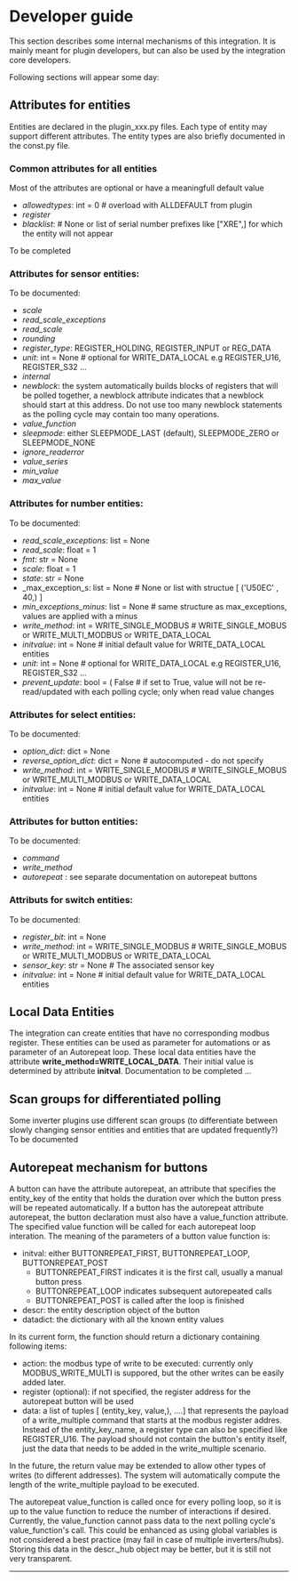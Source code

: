 # Developer guide

This section describes some internal mechanisms of this integration. It is mainly meant for plugin developers, but can also be used by the integration core developers.

Following sections will appear some day:
## Attributes for entities

Entities are declared in the plugin_xxx.py files.
Each type of entity may support different attributes.
The entity types are also briefly documented in the const.py file.

### Common attributes for all entities

Most of the attributes are optional or have a meaningfull default value

 * _allowedtypes_: int = 0  # overload with ALLDEFAULT from plugin
 * _register_
 * _blacklist_: # None or list of serial number prefixes like ["XRE",] for which the entity will not appear

To be completed

### Attributes for sensor entities:

To be documented:

* _scale_
* _read_scale_exceptions_
* _read_scale_
* _rounding_
* _register_type_: REGISTER_HOLDING, REGISTER_INPUT or REG_DATA
* _unit_: int = None  #  optional for WRITE_DATA_LOCAL e.g REGISTER_U16, REGISTER_S32 ...
* _internal_
* _newblock_: the system automatically builds blocks of registers that will be polled together, a newblock attribute indicates that a newblock should start at this address. Do not use too many newblock statements as the polling cycle may contain too many operations.
* _value_function_
* _sleepmode_: either SLEEPMODE_LAST (default), SLEEPMODE_ZERO or SLEEPMODE_NONE 
* _ignore_readerror_
* _value_series_
* _min_value_
* _max_value_

### Attributes for number entities:

To be documented:

* _read_scale_exceptions_: list = None
* _read_scale_: float = 1
* _fmt_: str = None
* _scale_: float = 1
* _state_: str = None
* _max_exception_s: list = None  #  None or list with structue [ ('U50EC' , 40,) ]
* _min_exceptions_minus_: list = None  # same structure as max_exceptions, values are applied with a minus
* _write_method_: int = WRITE_SINGLE_MODBUS  # WRITE_SINGLE_MOBUS or WRITE_MULTI_MODBUS or WRITE_DATA_LOCAL
* _initvalue_: int = None  # initial default value for WRITE_DATA_LOCAL entities
* _unit_: int = None  #  optional for WRITE_DATA_LOCAL e.g REGISTER_U16, REGISTER_S32 ...
* _prevent_update_: bool = (
        False  # if set to True, value will not be re-read/updated with each polling cycle; only when read value changes

### Attributes for select entities:

To be documented:
    
* _option_dict_: dict = None
* _reverse_option_dict_: dict = None  # autocomputed - do not specify
* _write_method_: int = WRITE_SINGLE_MODBUS  # WRITE_SINGLE_MOBUS or WRITE_MULTI_MODBUS or WRITE_DATA_LOCAL
* _initvalue_: int = None  # initial default value for WRITE_DATA_LOCAL entities

### Attributes for button entities:

To be documented:

* _command_
* _write_method_
* _autorepeat_ : see separate documentation on autorepeat buttons

### Attributs for switch entities:

To be documented:

* _register_bit_: int = None
* _write_method_: int = WRITE_SINGLE_MODBUS  # WRITE_SINGLE_MOBUS or WRITE_MULTI_MODBUS or WRITE_DATA_LOCAL
* _sensor_key_: str = None  # The associated sensor key
* _initvalue_: int = None  # initial default value for WRITE_DATA_LOCAL entities


## Local Data Entities
The integration can create entities that have no corresponding modbus register. These entities can be used as parameter for automations or as parameter of an Autorepeat loop. These local data entities have the attribute **write_method=WRITE_LOCAL_DATA**.
Their initial value is determined by attribute **initval**.
Documentation to be completed ...

## Scan groups for differentiated polling
Some inverter plugins use different scan groups (to differentiate between slowly changing sensor entities and entities that are updated frequently?)
To be documented 



## Autorepeat mechanism for buttons

A button can have the attribute autorepeat, an attribute that specifies the entity_key of the entity that holds the duration over which the button press will be repeated automatically.
If a button has the autorepeat attribute autorepeat, the button declaration must also have a value_function attribute. The specified value function will be called for each autorepeat loop interation.
The meaning of the parameters of a button value function is:

* initval: either BUTTONREPEAT_FIRST, BUTTONREPEAT_LOOP, BUTTONREPEAT_POST
  * BUTTONREPEAT_FIRST indicates it is the first call, usually a manual button press
  * BUTTONREPEAT_LOOP indicates subsequent autorepeated calls
  * BUTTONREPEAT_POST is called after the loop is finished 
* descr: the entity description object of the button
* datadict: the dictionary with all the known entity values
  
In its current form, the function should return a dictionary containing following items:
 * action: the modbus type of write to be executed: currently only MODBUS_WRITE_MULTI is suppored, but the other writes can be easily added later.
 * register (optional): if not specified, the register address for the autorepeat button will be used
 * data: a list of tuples [ (entity_key, value,), ....] that represents the payload of a write_multiple command that starts at the modbus register addres. Instead of the entity_key_name, a register type can also be specified like REGISTER_U16. The payload should not contain the button's entity itself, just the data that needs to be added in the write_multiple scenario.

In the future, the return value may be extended to allow other types of writes (to different addresses).
The system will automatically compute the length of the write_multiple payload to be executed.

The autorepeat value_function is called once for every polling loop, so it is up to the value function to reduce the number of interactions if desired. Currently, the value_function cannot pass data to the next polling cycle's value_function's call. This could be enhanced as using global variables is not considered a best practice (may fail in case of multiple inverters/hubs). Storing this data in the descr._hub object may be better, but it is still not very transparent.
____
